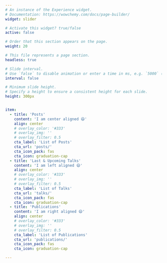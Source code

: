 ```yaml
---
# An instance of the Experience widget.
# Documentation: https://wowchemy.com/docs/page-builder/
widget: slider

# Activate this widget? true/false
active: false

# Order that this section appears on the page.
weight: 20

# This file represents a page section.
headless: true

# Slide interval.
# Use `false` to disable animation or enter a time in ms, e.g. `5000` (5s).
interval: false

# Minimum slide height.
# Specify a height to ensure a consistent height for each slide.
height: 300px


item:
  - title: 'Posts'
    content: 'I am center aligned 😄'
    align: center
    # overlay_color: '#333'
    # overlay_img: ''
    # overlay_filter: 0.5
    cta_label: 'List of Posts'
    cta_url: 'posts/'
    cta_icon_pack: fas
    cta_icon: graduation-cap
  - title: 'Last & Upcoming Talks'
    content: 'I am left aligned 😄'
    align: center
    # overlay_color: '#333'
    # overlay_img: ''
    # overlay_filter: 0.5
    cta_label: 'List of Talks'
    cta_url: 'talks/'
    cta_icon_pack: fas
    cta_icon: graduation-cap
  - title: 'Publications'
    content: 'I am right aligned 😄'
    align: center
    # overlay_color: '#333'
    # overlay_img: ''
    # overlay_filter: 0.5
    cta_label: 'List of Publications'
    cta_url: 'publications/'
    cta_icon_pack: fas
    cta_icon: graduation-cap

---
```

